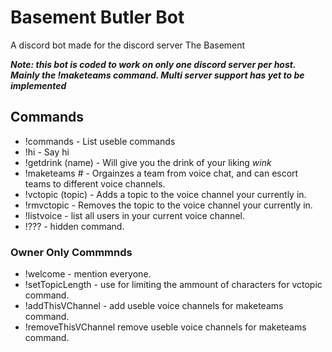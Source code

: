 # Basement Butler Bot
A discord bot made for the discord server The Basement

***Note: this bot is coded to work on only one discord server per host. Mainly the !maketeams command. Multi server support has yet to be implemented***

## Commands
- !commands - List useble commands
- !hi - Say hi
- !getdrink (name) - Will give you the drink of your liking *wink*
- !maketeams # - Orgainzes a team from voice chat, and can escort teams to different voice channels.
- !vctopic (topic) - Adds a topic to the voice channel your currently in.
- !rmvctopic - Removes the topic to the voice channel your currently in.
- !listvoice - list all users in your current voice channel.
- !??? - hidden command.

### Owner Only Commmnds
- !welcome - mention everyone.
- !setTopicLength - use for limiting the ammount of characters for vctopic command.
- !addThisVChannel - add useble voice channels for maketeams command.
- !removeThisVChannel remove useble voice channels for maketeams command.
